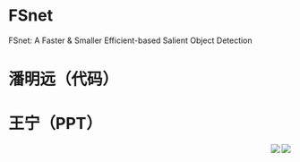 # FSnet
FSnet: A Faster &amp; Smaller Efficient-based  Salient Object Detection
# 潘明远（代码）
# 王宁（PPT）
<img align="right" src="https://github.com/ruinmessi/RFBNet/blob/master/doc/RFB.png">
<img align="right" src="https://github.com/ruinmessi/RFBNet/blob/master/doc/RFB.png">
